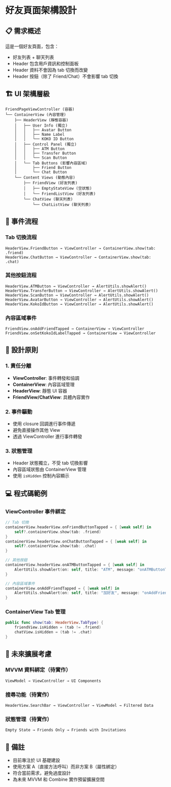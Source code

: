 # 好友頁面架構設計

## 📋 需求概述

這是一個好友頁面，包含：
- 好友列表 + 聊天列表
- Header 包含用戶資訊和控制面板
- Header 資料不會因為 tab 切換而改變
- Header 按鈕（除了 Friend/Chat）不會影響 tab 切換

## 🏗️ UI 架構層級

```
FriendPageViewController (容器)
└── ContainerView (內容管理)
    ├── HeaderView (靜態容器)
    │   ├── User Info (獨立)
    │   │   ├── Avatar Button
    │   │   ├── Name Label
    │   │   └── KOKO ID Button
    │   ├── Control Panel (獨立)
    │   │   ├── ATM Button
    │   │   ├── Transfer Button
    │   │   └── Scan Button
    │   └── Tab Buttons (影響內容區域)
    │       ├── Friend Button
    │       └── Chat Button
    └── Content Views (動態內容)
        ├── FriendView (好友列表)
        │   ├── EmptyStateView (空狀態)
        │   └── FriendListView (好友列表)
        └── ChatView (聊天列表)
            └── ChatListView (聊天列表)
```

## 🔄 事件流程

### Tab 切換流程
```
HeaderView.FriendButton → ViewController → ContainerView.show(tab: .friend)
HeaderView.ChatButton → ViewController → ContainerView.show(tab: .chat)
```

### 其他按鈕流程
```
HeaderView.ATMButton → ViewController → AlertUtils.showAlert()
HeaderView.TransferButton → ViewController → AlertUtils.showAlert()
HeaderView.ScanButton → ViewController → AlertUtils.showAlert()
HeaderView.AvatarButton → ViewController → AlertUtils.showAlert()
HeaderView.KokoIdButton → ViewController → AlertUtils.showAlert()
```

### 內容區域事件
```
FriendView.onAddFriendTapped → ContainerView → ViewController
FriendView.onSetKokoIdLabelTapped → ContainerView → ViewController
```

## 🎯 設計原則

### 1. 責任分離
- **ViewController**: 事件轉發和協調
- **ContainerView**: 內容區域管理
- **HeaderView**: 靜態 UI 容器
- **FriendView/ChatView**: 具體內容實作

### 2. 事件驅動
- 使用 closure 回調進行事件傳遞
- 避免直接操作其他 View
- 透過 ViewController 進行事件轉發

### 3. 狀態管理
- Header 狀態獨立，不受 tab 切換影響
- 內容區域狀態由 ContainerView 管理
- 使用 `isHidden` 控制內容顯示

## 💻 程式碼範例

### ViewController 事件綁定
```swift
// Tab 切換
containerView.headerView.onFriendButtonTapped = { [weak self] in
    self?.containerView.show(tab: .friend)
}
containerView.headerView.onChatButtonTapped = { [weak self] in
    self?.containerView.show(tab: .chat)
}

// 其他按鈕
containerView.headerView.onATMButtonTapped = { [weak self] in
    AlertUtils.showAlert(on: self, title: "ATM", message: "onATMButtonTapped")
}

// 內容區域事件
containerView.onAddFriendTapped = { [weak self] in
    AlertUtils.showAlert(on: self, title: "加好友", message: "onAddFriendTapped")
}
```

### ContainerView Tab 管理
```swift
public func show(tab: HeaderView.TabType) {
    friendView.isHidden = (tab != .friend)
    chatView.isHidden = (tab != .chat)
}
```

## 🔄 未來擴展考慮

### MVVM 資料綁定（待實作）
```
ViewModel → ViewController → UI Components
```

### 搜尋功能（待實作）
```
HeaderView.SearchBar → ViewController → ViewModel → Filtered Data
```

### 狀態管理（待實作）
```
Empty State → Friends Only → Friends with Invitations
```

## 📝 備註

- 目前專注於 UI 基礎建設
- 使用方案 A（直接方法呼叫）而非方案 B（屬性綁定）
- 符合當前需求，避免過度設計
- 為未來 MVVM 和 Combine 實作預留擴展空間 